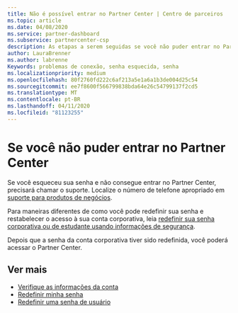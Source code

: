 ```yaml
---
title: Não é possível entrar no Partner Center | Centro de parceiros
ms.topic: article
ms.date: 04/08/2020
ms.service: partner-dashboard
ms.subservice: partnercenter-csp
description: As etapas a serem seguidas se você não puder entrar no Partner Center.
author: LauraBrenner
ms.author: labrenne
Keywords: problemas de conexão, senha esquecida, senha
ms.localizationpriority: medium
ms.openlocfilehash: 80f2760fd222c6af213a5e1a6a1b3de004d25c54
ms.sourcegitcommit: ee7f8600f566799838bda64e26c54799137f2cd5
ms.translationtype: MT
ms.contentlocale: pt-BR
ms.lasthandoff: 04/11/2020
ms.locfileid: "81123255"
---
```

# <a name="if-you-cant-sign-into-partner-center"></a>Se você não puder entrar no Partner Center

Se você esqueceu sua senha e não consegue entrar no Partner Center, precisará chamar o suporte. Localize o número de telefone apropriado em [suporte para produtos de negócios](https://docs.microsoft.com/microsoft-365/admin/contact-support-for-business-products?view=o365-worldwide&tabs=phone#ID0EAADAAA=Phone_support_). 

Para maneiras diferentes de como você pode redefinir sua senha e restabelecer o acesso à sua conta corporativa, leia [redefinir sua senha corporativa ou de estudante usando informações de segurança](https://docs.microsoft.com/azure/active-directory/user-help/active-directory-passwords-update-your-own-password#how-to-change-your-password).

Depois que a senha da conta corporativa tiver sido redefinida, você poderá acessar o Partner Center. 

## <a name="see-more"></a>Ver mais

- [Verifique as informações da conta](verification-responses.md)
- [Redefinir minha senha](reset-my-pasword.md)
- [Redefinir uma senha de usuário](reset-a-user-password.md)

